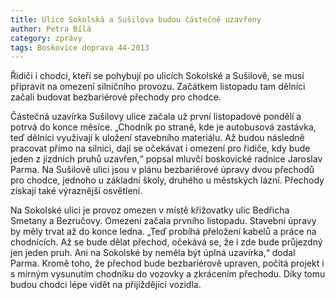 ```yaml
---
title: Ulice Sokolská a Sušilova budou částečně uzavřeny
author: Petra Bílá
category: zprávy
tags: Boskovice doprava 44-2013
---
```


Řidiči i chodci, kteří se pohybují po ulicích Sokolské a Sušilově, se musí připravit na omezení silničního provozu. Začátkem listopadu tam dělníci začali budovat bezbariérové přechody pro chodce.

Částečná uzavírka Sušilovy ulice začala už první listopadové pondělí a potrvá do konce měsíce. „Chodník po straně, kde je autobusová zastávka, teď dělníci využívají k uložení stavebního materiálu. Až budou následně pracovat přímo na silnici, dají se očekávat i omezení pro řidiče, kdy bude jeden z jízdních pruhů uzavřen,“ popsal mluvčí boskovické radnice Jaroslav Parma. Na Sušilově ulici jsou v plánu bezbariérové úpravy dvou přechodů pro chodce, jednoho u základní školy, druhého u městských lázní. Přechody získají také výraznější osvětlení.

Na Sokolské ulici je provoz omezen v místě křižovatky ulic Bedřicha Smetany a Bezručovy. Omezení začala prvního listopadu. Stavební úpravy by měly trvat až do konce ledna. „Teď probíhá přeložení kabelů a práce na chodnících. Až se bude dělat přechod, očekává se, že i zde bude průjezdný jen jeden pruh. Ani na Sokolské by neměla být úplná uzavírka,“ dodal Parma. Kromě toho, že přechod bude bezbariérově upraven, počítá projekt i s mírným vysunutím chodníku do vozovky a zkrácením přechodu. Díky tomu budou chodci lépe vidět na přijíždějící vozidla.
